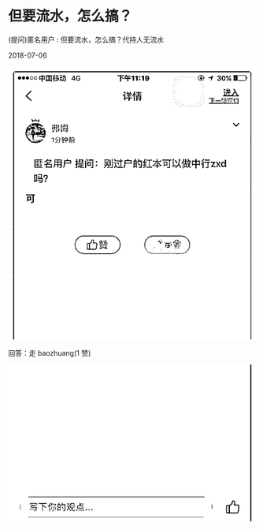 # 但要流水，怎么搞？

(提问)匿名用户 : 但要流水，怎么搞？代持人无流水

2018-07-06

![image](img/Image_110.png)

回答：走 baozhuang(1 赞)

![image](img/Image_111.png)